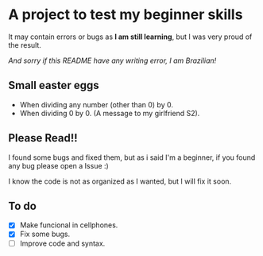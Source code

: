 # A project to test my beginner skills

It may contain errors or bugs as **I am still learning**, but I was very proud of the result.

*And sorry if this README have any writing error, I am Brazilian!*

## Small easter eggs

* When dividing any number (other than 0) by 0.
* When dividing 0 by 0. (A message to my girlfriend S2).

## Please Read!!

I found some bugs and fixed them, but as i said I'm a beginner, if you found any bug please open a Issue :)

I know the code is not as organized as I wanted, but I will fix it soon.

## To do

- [X] Make funcional in cellphones.
- [X] Fix some bugs.
- [ ] Improve code and syntax.
